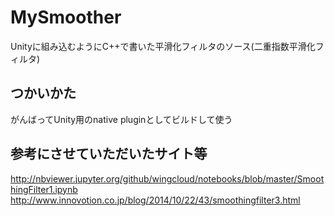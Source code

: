 # MySmoother
Unityに組み込むようにC++で書いた平滑化フィルタのソース(二重指数平滑化フィルタ)

## つかいかた
がんばってUnity用のnative pluginとしてビルドして使う

## 参考にさせていただいたサイト等
 http://nbviewer.jupyter.org/github/wingcloud/notebooks/blob/master/SmoothingFilter1.ipynb
 http://www.innovotion.co.jp/blog/2014/10/22/43/smoothingfilter3.html
